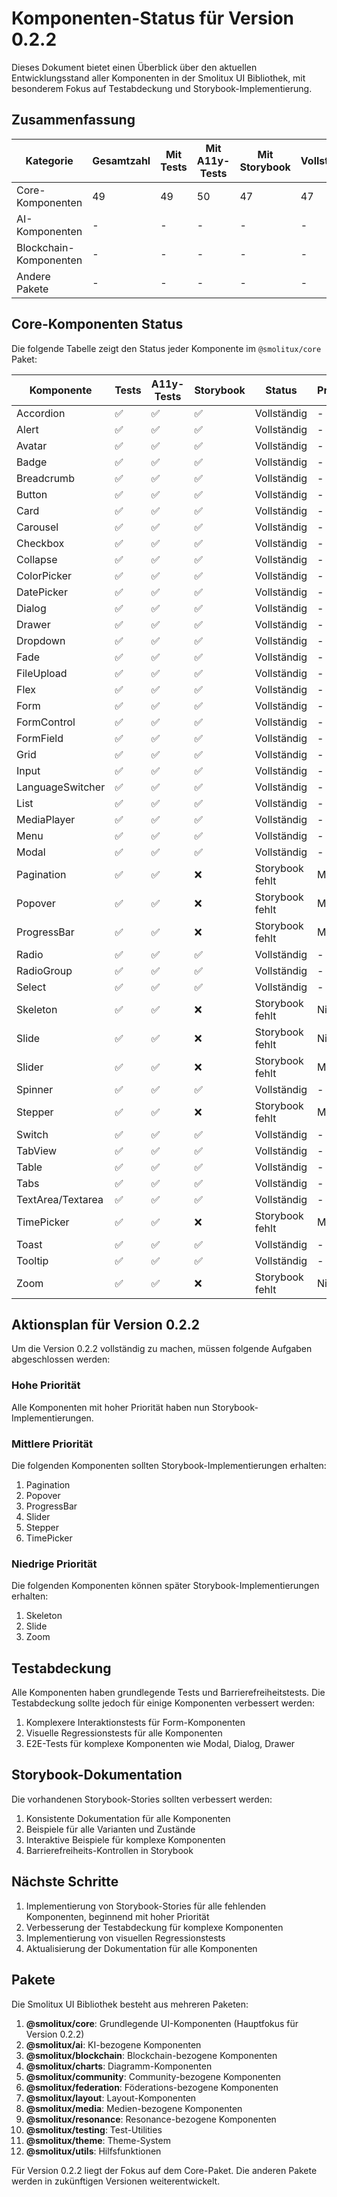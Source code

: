# Komponenten-Status für Version 0.2.2

Dieses Dokument bietet einen Überblick über den aktuellen Entwicklungsstand aller Komponenten in der Smolitux UI Bibliothek, mit besonderem Fokus auf Testabdeckung und Storybook-Implementierung.

## Zusammenfassung

| Kategorie | Gesamtzahl | Mit Tests | Mit A11y-Tests | Mit Storybook | Vollständig |
|-----------|------------|-----------|----------------|---------------|-------------|
| Core-Komponenten | 49 | 49 | 50 | 47 | 47 |
| AI-Komponenten | - | - | - | - | - |
| Blockchain-Komponenten | - | - | - | - | - |
| Andere Pakete | - | - | - | - | - |

## Core-Komponenten Status

Die folgende Tabelle zeigt den Status jeder Komponente im `@smolitux/core` Paket:

| Komponente | Tests | A11y-Tests | Storybook | Status | Priorität |
|------------|-------|------------|-----------|--------|-----------|
| Accordion | ✅ | ✅ | ✅ | Vollständig | - |
| Alert | ✅ | ✅ | ✅ | Vollständig | - |
| Avatar | ✅ | ✅ | ✅ | Vollständig | - |
| Badge | ✅ | ✅ | ✅ | Vollständig | - |
| Breadcrumb | ✅ | ✅ | ✅ | Vollständig | - |
| Button | ✅ | ✅ | ✅ | Vollständig | - |
| Card | ✅ | ✅ | ✅ | Vollständig | - |
| Carousel | ✅ | ✅ | ✅ | Vollständig | - |
| Checkbox | ✅ | ✅ | ✅ | Vollständig | - |
| Collapse | ✅ | ✅ | ✅ | Vollständig | - |
| ColorPicker | ✅ | ✅ | ✅ | Vollständig | - |
| DatePicker | ✅ | ✅ | ✅ | Vollständig | - |
| Dialog | ✅ | ✅ | ✅ | Vollständig | - |
| Drawer | ✅ | ✅ | ✅ | Vollständig | - |
| Dropdown | ✅ | ✅ | ✅ | Vollständig | - |
| Fade | ✅ | ✅ | ✅ | Vollständig | - |
| FileUpload | ✅ | ✅ | ✅ | Vollständig | - |
| Flex | ✅ | ✅ | ✅ | Vollständig | - |
| Form | ✅ | ✅ | ✅ | Vollständig | - |
| FormControl | ✅ | ✅ | ✅ | Vollständig | - |
| FormField | ✅ | ✅ | ✅ | Vollständig | - |
| Grid | ✅ | ✅ | ✅ | Vollständig | - |
| Input | ✅ | ✅ | ✅ | Vollständig | - |
| LanguageSwitcher | ✅ | ✅ | ✅ | Vollständig | - |
| List | ✅ | ✅ | ✅ | Vollständig | - |
| MediaPlayer | ✅ | ✅ | ✅ | Vollständig | - |
| Menu | ✅ | ✅ | ✅ | Vollständig | - |
| Modal | ✅ | ✅ | ✅ | Vollständig | - |
| Pagination | ✅ | ✅ | ❌ | Storybook fehlt | Mittel |
| Popover | ✅ | ✅ | ❌ | Storybook fehlt | Mittel |
| ProgressBar | ✅ | ✅ | ❌ | Storybook fehlt | Mittel |
| Radio | ✅ | ✅ | ✅ | Vollständig | - |
| RadioGroup | ✅ | ✅ | ✅ | Vollständig | - |
| Select | ✅ | ✅ | ✅ | Vollständig | - |
| Skeleton | ✅ | ✅ | ❌ | Storybook fehlt | Niedrig |
| Slide | ✅ | ✅ | ❌ | Storybook fehlt | Niedrig |
| Slider | ✅ | ✅ | ❌ | Storybook fehlt | Mittel |
| Spinner | ✅ | ✅ | ✅ | Vollständig | - |
| Stepper | ✅ | ✅ | ❌ | Storybook fehlt | Mittel |
| Switch | ✅ | ✅ | ✅ | Vollständig | - |
| TabView | ✅ | ✅ | ✅ | Vollständig | - |
| Table | ✅ | ✅ | ✅ | Vollständig | - |
| Tabs | ✅ | ✅ | ✅ | Vollständig | - |
| TextArea/Textarea | ✅ | ✅ | ✅ | Vollständig | - |
| TimePicker | ✅ | ✅ | ❌ | Storybook fehlt | Mittel |
| Toast | ✅ | ✅ | ✅ | Vollständig | - |
| Tooltip | ✅ | ✅ | ✅ | Vollständig | - |
| Zoom | ✅ | ✅ | ❌ | Storybook fehlt | Niedrig |

## Aktionsplan für Version 0.2.2

Um die Version 0.2.2 vollständig zu machen, müssen folgende Aufgaben abgeschlossen werden:

### Hohe Priorität

Alle Komponenten mit hoher Priorität haben nun Storybook-Implementierungen.

### Mittlere Priorität

Die folgenden Komponenten sollten Storybook-Implementierungen erhalten:

1. Pagination
2. Popover
3. ProgressBar
4. Slider
5. Stepper
6. TimePicker

### Niedrige Priorität

Die folgenden Komponenten können später Storybook-Implementierungen erhalten:

1. Skeleton
2. Slide
3. Zoom

## Testabdeckung

Alle Komponenten haben grundlegende Tests und Barrierefreiheitstests. Die Testabdeckung sollte jedoch für einige Komponenten verbessert werden:

1. Komplexere Interaktionstests für Form-Komponenten
2. Visuelle Regressionstests für alle Komponenten
3. E2E-Tests für komplexe Komponenten wie Modal, Dialog, Drawer

## Storybook-Dokumentation

Die vorhandenen Storybook-Stories sollten verbessert werden:

1. Konsistente Dokumentation für alle Komponenten
2. Beispiele für alle Varianten und Zustände
3. Interaktive Beispiele für komplexe Komponenten
4. Barrierefreiheits-Kontrollen in Storybook

## Nächste Schritte

1. Implementierung von Storybook-Stories für alle fehlenden Komponenten, beginnend mit hoher Priorität
2. Verbesserung der Testabdeckung für komplexe Komponenten
3. Implementierung von visuellen Regressionstests
4. Aktualisierung der Dokumentation für alle Komponenten

## Pakete

Die Smolitux UI Bibliothek besteht aus mehreren Paketen:

1. **@smolitux/core**: Grundlegende UI-Komponenten (Hauptfokus für Version 0.2.2)
2. **@smolitux/ai**: KI-bezogene Komponenten
3. **@smolitux/blockchain**: Blockchain-bezogene Komponenten
4. **@smolitux/charts**: Diagramm-Komponenten
5. **@smolitux/community**: Community-bezogene Komponenten
6. **@smolitux/federation**: Föderations-bezogene Komponenten
7. **@smolitux/layout**: Layout-Komponenten
8. **@smolitux/media**: Medien-bezogene Komponenten
9. **@smolitux/resonance**: Resonance-bezogene Komponenten
10. **@smolitux/testing**: Test-Utilities
11. **@smolitux/theme**: Theme-System
12. **@smolitux/utils**: Hilfsfunktionen

Für Version 0.2.2 liegt der Fokus auf dem Core-Paket. Die anderen Pakete werden in zukünftigen Versionen weiterentwickelt.